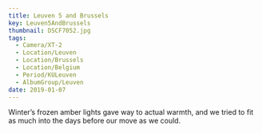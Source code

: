 ```yaml
---
title: Leuven 5 and Brussels
key: Leuven5AndBrussels
thumbnail: DSCF7052.jpg
tags:
  - Camera/XT-2
  - Location/Leuven
  - Location/Brussels
  - Location/Belgium
  - Period/KULeuven
  - AlbumGroup/Leuven
date: 2019-01-07
---
```

Winter’s frozen amber lights gave way to actual warmth, and we tried to fit as much into the days before our move as we could.
